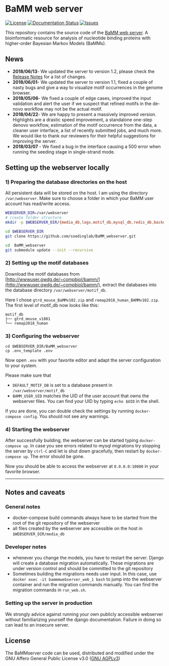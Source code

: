 # BaMM web server
[![License](https://img.shields.io/github/license/soedinglab/BaMM_webserver.svg)](https://choosealicense.com/licenses/agpl-3.0/)
[![Documentation Status](https://readthedocs.org/projects/bammserver/badge/?version=latest)](http://bammserver.readthedocs.io/en/latest/?badge=latest)
[![Issues](https://img.shields.io/github/issues/soedinglab/BaMM_webserver.svg)](https://github.com/soedinglab/BaMM_webserver/issues)

This repository contains the source code of the [BaMM web server](https://bammmotif.mpibpc.mpg.de/). A bioinformatic resource for analysis of nucleotide binding proteins with higher-order Bayesian Markov Models (BaMMs).

## News
* **2018/06/13**- We updated the server to version 1.2, please check the [Release Notes](https://github.com/soedinglab/BaMM_webserver/releases/tag/v1.2) for a list of changes.
* **2018/06/01**- We updated the server to version 1.1, fixed a couple of nasty bugs and give a way to visualize motif occurrences in the genome browser.
* **2018/05/06**- We fixed a couple of edge cases, improved the input validation and alert the user if we suspect that refined motifs in the de-novo workflow may not be the actual motif.
* **2018/04/22**- We are happy to present a massively improved version. Highlights are a drastic speed improvement, a standalone one-step denovo workflow, estimation of the motif occurrence from the data, a cleaner user interface, a list of recently submitted jobs, and much more. We would like to thank our reviewers for their helpful suggestions for improving the server.
* **2018/03/07** - We fixed a bug in the interface causing a 500 error when running the seeding stage in single-strand mode.


## Setting up the webserver locally

### 1) Preparing the database directories on the host

All persistent data will be stored on the host. I am using the directory `/var/webserver`. Make sure to choose a folder in which your BaMM user account has read/write access.

```bash
WEBSERVER_DIR=/var/webserver
# create folder structure
mkdir -p $WEBSERVER_DIR/{media_db,logs,motif_db,mysql_db,redis_db,backup,tmp}

cd $WEBSERVER_DIR
git clone https://github.com/soedinglab/BaMM_webserver.git

cd  BaMM_webserver
git submodule update --init --recursive
```

### 2) Setting up the motif databases

Download the motif databases from [http://wwwuser.gwdg.de/~compbiol/bamm/](http://wwwuser.gwdg.de/~compbiol/bamm/), extract the databases into the database directory `/var/webserver/motif_db`.

Here I chose `gtrd_mouse_BaMMv102.zip` and `remap2018_human_BAMMv102.zip`. The first level of motif_db now looks like this:

```
motif_db
├── gtrd_mouse_v1801
└── remap2018_human
```

### 3) Configuring the webserver
```
cd $WEBSERVER_DIR/BaMM_webserver
cp .env_template .env
```

Now open `.env` with your favorite editor and adapt the server configuration to your system.

Please make sure that
- `DEFAULT_MOTIF_DB` is set to a database present in `/var/webserver/motif_db`
- `BAMM_USER_UID` matches the UID of the user account that owns the webserver files. You can find your UID by typing `echo $UID` in the shell.

If you are done, you can double check the settings by running `docker-compose config`. You should not see any warnings.

### 4) Starting the webserver
After successfully building, the webserver can be started typing `docker-compose up`. In case you see errors related to mysql migrations try stopping the server by `ctrl-C` and let is shut down gracefully, then restart by `docker-compose up`. The error should be gone.

Now you should be able to access the webserver at `0.0.0.0:10080` in your favorite browser.

---

## Notes and caveats

### General notes

* docker-compose build commands always have to be started from the root of the git repository of the webserver
* all files created by the webserver are accessible on the host in `$WEBSERVER_DIR/media_db`

### Developer notes
* whenever you change the models, you have to restart the server. Django will create a database migration automatically. These migrations are under version control and should be committed to the git repository
* Sometimes building the migrations needs user input. In this case, use `docker exec -it bammmwebserver_web_1 bash` to jump into the webserver container and run the migration commands manually. You can find the migration commands in `run_web.sh`.

### Setting up the server in production
We strongly advice against running your own publicly accessible webserver without familiarizing yourself the django documentation. Failure in doing so can lead to an insecure server.

## License

The BaMMserver code can be used, distributed and modified under the GNU Affero General Public License v3.0 ([GNU AGPLv3](https://choosealicense.com/licenses/agpl-3.0/))
